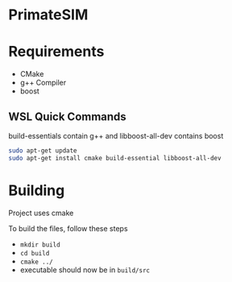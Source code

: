 # PrimateSIM

# Requirements

- CMake
- g++ Compiler
- boost

## WSL Quick Commands

build-essentials contain g++ and libboost-all-dev contains boost
```bash
sudo apt-get update
sudo apt-get install cmake build-essential libboost-all-dev
```

# Building

Project uses cmake

To build the files, follow these steps

- `mkdir build`
- `cd build`
- `cmake ../`
- executable should now be in `build/src`